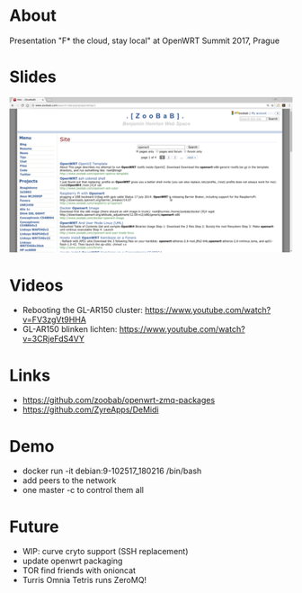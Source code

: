 About
=====

Presentation "F* the cloud, stay local" at OpenWRT Summit 2017, Prague

Slides
======

![00-zoobabdotcom](00-zoobabdotcom.png)

Videos
======

* Rebooting the GL-AR150 cluster: https://www.youtube.com/watch?v=FV3zgVt9HHA
* GL-AR150 blinken lichten: https://www.youtube.com/watch?v=3CRjeFdS4VY

Links
=====

* https://github.com/zoobab/openwrt-zmq-packages
* https://github.com/ZyreApps/DeMidi

Demo
====

* docker run -it debian:9-102517_180216 /bin/bash
* add peers to the network
* one master -c to control them all

Future
======

* WIP: curve cryto support (SSH replacement)
* update openwrt packaging
* TOR find friends with onioncat
* Turris Omnia Tetris runs ZeroMQ!
